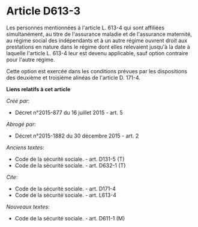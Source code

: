 # Article D613-3

Les personnes mentionnées à l'article L. 613-4 qui sont affiliées simultanément, au titre de l'assurance maladie et de
l'assurance maternité, au régime social des indépendants et à un autre régime ouvrent droit aux prestations en nature dans le
régime dont elles relevaient jusqu'à la date à laquelle l'article L. 613-4 leur est devenu applicable, sauf option contraire
pour l'autre régime. 

Cette option est exercée dans les conditions prévues par les dispositions des deuxième et troisième alinéas de l'article D.
171-4.

**Liens relatifs à cet article**

_Créé par_:

  - Décret n°2015-877 du 16 juillet 2015 - art. 5

_Abrogé par_:

  - Décret n°2015-1882 du 30 décembre 2015 - art. 2

_Anciens textes_:

  - Code de la sécurité sociale. - art. D131-5 (T)
  - Code de la sécurité sociale. - art. D632-1 (T)

_Cite_:

  - Code de la sécurité sociale. - art. D171-4
  - Code de la sécurité sociale. - art. L613-4

_Nouveaux textes_:

  - Code de la sécurité sociale. - art. D611-1 (M)
